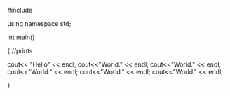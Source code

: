#include<iostream>

using namespace std;

int main()

{
//prints

cout<< "Hello" << endl;
cout<<"World." << endl;
cout<<"World." << endl;
cout<<"World." << endl;
cout<<"World." << endl;
cout<<"World." << endl;

}
